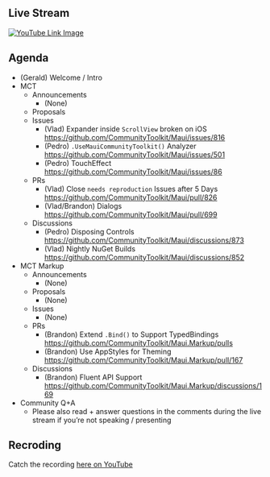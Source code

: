 ## Live Stream
[![YouTube Link Image](https://user-images.githubusercontent.com/13558917/216424943-0b0bf430-84c6-4ac1-ac5d-7c4918e01239.png)](https://www.youtube.com/watch?v=N2OZzLNSD_4)

## Agenda
- (Gerald) Welcome / Intro
- MCT
    - Announcements
      - (None)
    - Proposals
    - Issues
      - (Vlad) Expander inside `ScrollView` broken on iOS https://github.com/CommunityToolkit/Maui/issues/816
      - (Pedro) `.UseMauiCommunityToolkit()` Analyzer https://github.com/CommunityToolkit/Maui/issues/501
      - (Pedro) TouchEffect https://github.com/CommunityToolkit/Maui/issues/86
    - PRs
      - (Vlad) Close `needs reproduction` Issues after 5 Days https://github.com/CommunityToolkit/Maui/pull/826
      - (Vlad/Brandon) Dialogs https://github.com/CommunityToolkit/Maui/pull/699
    - Discussions
      - (Pedro) Disposing Controls https://github.com/CommunityToolkit/Maui/discussions/873
      - (Vlad) Nightly NuGet Builds https://github.com/CommunityToolkit/Maui/discussions/852
- MCT Markup
    - Announcements
      - (None)
    - Proposals
      - (None)
    - Issues
      - (None)
    - PRs
      - (Brandon) Extend `.Bind()` to Support TypedBindings https://github.com/CommunityToolkit/Maui.Markup/pulls
      - (Brandon) Use AppStyles for Theming https://github.com/CommunityToolkit/Maui.Markup/pull/167
    - Discussions
      - (Brandon) Fluent API Support https://github.com/CommunityToolkit/Maui.Markup/discussions/169
- Community Q+A
    - Please also read + answer questions in the comments during the live stream if you’re not speaking / presenting

## Recroding
Catch the recording [here on YouTube](https://www.youtube.com/watch?v=N2OZzLNSD_4)